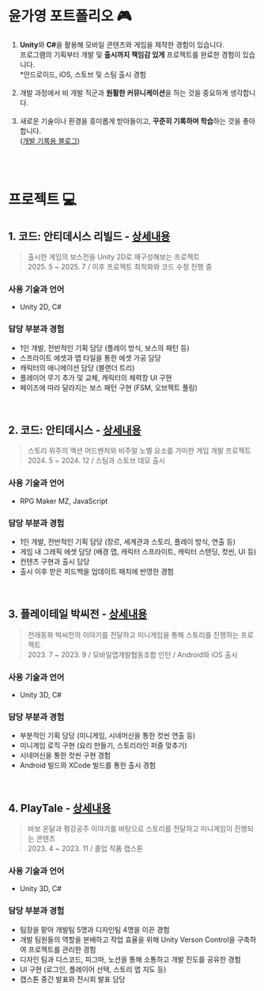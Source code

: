 # 윤가영 포트폴리오 🎮

1. <b>Unity</b>와 <b>C#</b>을 활용해 모바일 콘텐츠와 게임을 제작한 경험이 있습니다.<br>
프로그램의 기획부터 개발 및 <b>출시까지 책임감 있게</b> 프로젝트를 완료한 경험이 있습니다.<br>
*안드로이드, iOS, 스토브 및 스팀 출시 경험<br><br>
2. 개발 과정에서 비 개발 직군과 <b>원활한 커뮤니케이션</b>을 하는 것을 중요하게 생각합니다.<br><br>
3. 새로운 기술이나 환경을 흥미롭게 받아들이고, <b>꾸준히 기록하며 학습</b>하는 것을 좋아합니다.<br>
([개발 기록용 블로그](https://sicarope-dev.tistory.com/))

<br><br>

# 프로젝트 💻
## 1. 코드: 안티데시스 리빌드 - [상세내용](https://github.com/YGY515/Game-Client-Programming-Portfolio/blob/main/README_DETAIL.md#1-%EC%BD%94%EB%93%9C-%EC%95%88%ED%8B%B0%EB%8D%B0%EC%8B%9C%EC%8A%A4-%EB%A6%AC%EB%B9%8C%EB%93%9C)
> 출시한 게임의 보스전을 Unity 2D로 재구성해보는 프로젝트<br>
> 2025. 5 ~ 2025. 7 / 이후 프로젝트 최적화와 코드 수정 진행 중
### 사용 기술과 언어
* Unity 2D, C#

### 담당 부분과 경험
* 1인 개발, 전반적인 기획 담당 (플레이 방식, 보스의 패턴 등)
* 스프라이트 에셋과 맵 타일을 통한 에셋 가공 담당
* 캐릭터의 애니메이션 담당 (블랜더 트리)
* 플레이어 무기 추가 및 교체, 캐릭터의 체력창 UI 구현
* 페이즈에 따라 달라지는 보스 패턴 구현 (FSM, 오브젝트 풀링)

<br>

## 2. 코드: 안티데시스 - [상세내용](https://github.com/YGY515/Game-Client-Programming-Portfolio/blob/main/README_DETAIL.md#2-%EC%BD%94%EB%93%9C-%EC%95%88%ED%8B%B0%EB%8D%B0%EC%8B%9C%EC%8A%A4)
> 스토리 위주의 액션 어드벤처와 비주얼 노벨 요소를 가미한 게임 개발 프로젝트<br>
> 2024. 5 ~ 2024. 12 / 스팀과 스토브 데모 출시
### 사용 기술과 언어
* RPG Maker MZ, JavaScript

### 담당 부분과 경험
* 1인 개발, 전반적인 기획 담당 (장르, 세계관과 스토리, 플레이 방식, 연출 등)
* 게임 내 그래픽 에셋 담당 (배경 맵, 캐릭터 스프라이트, 캐릭터 스탠딩, 컷씬, UI 등)
* 컨텐츠 구현과 출시 담당
* 출시 이후 받은 피드백을 업데이트 패치에 반영한 경험

<br>

## 3. 플레이테일 박씨전 - [상세내용](https://github.com/YGY515/Game-Client-Programming-Portfolio/blob/main/README_DETAIL.md#3-%ED%94%8C%EB%A0%88%EC%9D%B4%ED%85%8C%EC%9D%BC-%EB%B0%95%EC%94%A8%EC%A0%84)
> 전래동화 박씨전의 이야기를 전달하고 미니게임을 통해 스토리를 진행하는 프로젝트<br>
> 2023. 7 ~ 2023. 9 / 모바일앱개발협동조합 인턴 / Android와 iOS 출시
### 사용 기술과 언어
* Unity 3D, C#

### 담당 부분과 경험
* 부분적인 기획 담당 (미니게임, 시네머신을 통한 컷씬 연출 등)
* 미니게임 로직 구현 (요리 만들기, 스토리라인 퍼즐 맞추기)
* 시네머신을 통한 컷씬 구현 경험
* Android 빌드와 XCode 빌드를 통한 출시 경험

<br>

## 4. PlayTale - [상세내용](https://github.com/YGY515/Game-Client-Programming-Portfolio/blob/main/README_DETAIL.md#4-playtale)
> 바보 온달과 평강공주 이야기를 바탕으로 스토리를 전달하고 미니게임이 진행되는 콘텐츠<br>
> 2023. 4 ~ 2023. 11 / 졸업 작품 캡스톤
### 사용 기술과 언어
* Unity 3D, C#

### 담당 부분과 경험
* 팀장을 맡아 개발팀 5명과 디자인팀 4명을 이끈 경험
* 개발 팀원들의 역할을 분배하고 작업 효율을 위해 Unity Verson Control을 구축하여 프로젝트를 관리한 경험
* 디자인 팀과 디스코드, 피그마, 노션을 통해 소통하고 개발 진도를 공유한 경험
* UI 구현 (로그인, 플레이어 선택, 스토리 맵 지도 등) 
* 캡스톤 중간 발표와 전시회 발표 담당
